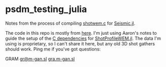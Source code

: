 # psdm_testing_julia

Notes from the process of compiling <a href="https://github.com/SeismicJulia/Seismic.jl/blob/master/src/Imaging/c/shotwem.c">shotwem.c</a> for <a href="https://github.com/SeismicJulia/Seismic.jl">Seismic.jl</a>.

The code in this repo is mostly from <a href="https://github.com/aaronstanton/Processing/tree/master/tests/ShotProfileWEM">here</a>. I'm just using Aaron's notes to guide the setup of the <a href="https://github.com/SeismicJulia/Seismic.jl/tree/master/src/Imaging/c">C dependencies</a> for <a href="https://github.com/SeismicJulia/Seismic.jl/blob/master/src/Imaging/ShotProfileWEM.jl">ShotProfileWEM.jl</a>. The data I'm using is proprietary, so I can't share it here, but any old 3D shot gathers should work. Ping me if you've got questions:

GRAM
<a href="mailto:gr@m-gan.sl?Subject=psdm_testing_julia">gr@m-gan.sl</a>
<a href="https://gra.m-gan.sl">gra.m-gan.sl</a>
